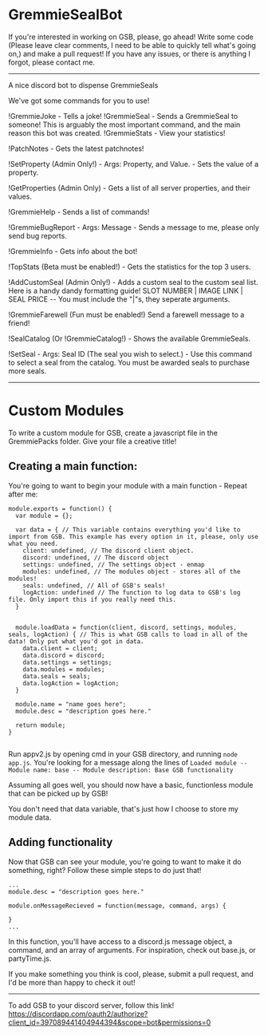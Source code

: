 # GremmieSealBot
If you're interested in working on GSB, please, go ahead! Write some code (Please leave clear comments, I need to be able to quickly tell what's going on,) and make a pull request!
If you have any issues, or there is anything I forgot, please contact me.

---

A nice discord bot to dispense GremmieSeals

We've got some commands for you to use!

!GremmieJoke - Tells a joke!
!GremmieSeal - Sends a GremmieSeal to someone! This is arguably the most important command, and the main reason this bot was created.
!GremmieStats - View your statistics!

  !PatchNotes - Gets the latest patchnotes!

  !SetProperty (Admin Only!) - Args: Property, and Value. - Sets the value of a property.
  
  !GetProperties (Admin Only) - Gets a list of all server properties, and their values.
  
  !GremmieHelp - Sends a list of commands!
  
  !GremmieBugReport - Args: Message - Sends a message to me, please only send bug reports.

  !GremmieInfo - Gets info about the bot!
  
  !TopStats (Beta must be enabled!) - Gets the statistics for the top 3 users.

  !AddCustomSeal (Admin Only!) - Adds a custom seal to the custom seal list. Here is a handy dandy formatting guide! SLOT NUMBER | IMAGE LINK | SEAL PRICE -- You must include the "|"s, they seperate arguments.

  !GremmieFarewell (Fun must be enabled!) Send a farewell message to a friend!

  !SealCatalog (Or !GremmieCatalog!) - Shows the available GremmieSeals.

  !SetSeal - Args: Seal ID (The seal you wish to select.) - Use this command to select a seal from the catalog. You must be awarded seals to purchase more seals.

---
# Custom Modules

To write a custom module for GSB, create a javascript file in the GremmiePacks folder. Give your file a creative title!

## Creating a main function: 
You're going to want to begin your module with a main function - Repeat after me:
```
module.exports = function() {
  var module = {};
  
  var data = { // This variable contains everything you'd like to import from GSB. This example has every option in it, please, only use what you need.
    client: undefined, // The discord client object.
    discord: undefined, // The discord object
    settings: undefined, // The settings object - enmap
    modules: undefined, // The modules object - stores all of the modules!
    seals: undefined, // All of GSB's seals!
    logAction: undefined // The function to log data to GSB's log file. Only import this if you really need this.
  } 


  module.loadData = function(client, discord, settings, modules, seals, logAction) { // This is what GSB calls to load in all of the data! Only put what you'd got in data.
    data.client = client;
    data.discord = discord;
    data.settings = settings;
    data.modules = modules;
    data.seals = seals;
    data.logAction = logAction;
  }
  
  module.name = "name goes here";
  module.desc = "description goes here."
  
  return module;
}
 
```
Run appv2.js by opening cmd in your GSB directory, and running ```node app.js```.
You're looking for a message along the lines of ```Loaded module -- Module name: base -- Module description: Base GSB functionality```

Assuming all goes well, you should now have a basic, functionless module that can be picked up by GSB!

You don't need that data variable, that's just how I choose to store my module data.


## Adding functionality

Now that GSB can see your module, you're going to want to make it do something, right?
Follow these simple steps to do just that!

```
...
module.desc = "description goes here."

module.onMessageRecieved = function(message, command, args) {
    
}
...
```

In this function, you'll have access to a discord.js message object, a command, and an array of arguments.
For inspiration, check out base.js, or partyTime.js.

If you make something you think is cool, please, submit a pull request, and I'd be more than happy to check it out!

---
To add GSB to your discord server, follow this link!
https://discordapp.com/oauth2/authorize?client_id=397089441404944394&scope=bot&permissions=0



